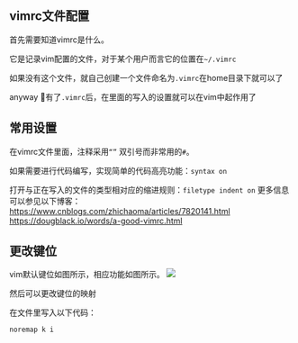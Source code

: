 ## vimrc文件配置

首先需要知道vimrc是什么。

它是记录vim配置的文件，对于某个用户而言它的位置在`~/.vimrc` 

如果没有这个文件，就自己创建一个文件命名为`.vimrc`在home目录下就可以了

anyway 有了`.vimrc`后，在里面的写入的设置就可以在vim中起作用了
## 常用设置
在vimrc文件里面，注释采用`“”` 双引号而非常用的`#`。

如果需要进行代码编写，实现简单的代码高亮功能：`syntax on`

打开与正在写入的文件的类型相对应的缩进规则：`filetype indent on`
更多信息可以参见以下博客：
https://www.cnblogs.com/zhichaoma/articles/7820141.html
https://dougblack.io/words/a-good-vimrc.html

## 更改键位
vim默认键位如图所示，相应功能如图所示。
![](https://tf-picture-bed-1259792641.cos.ap-beijing.myqcloud.com/blog/2021-08-20-vi-vim-cheat-sheet-sch.gif)

然后可以更改键位的映射

在文件里写入以下代码：
``` shell
noremap k i
```

